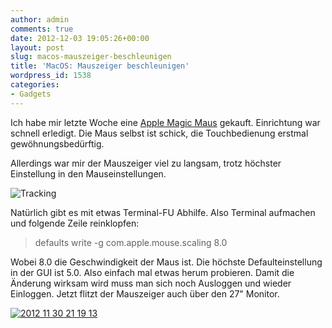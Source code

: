 ```yaml
---
author: admin
comments: true
date: 2012-12-03 19:05:26+00:00
layout: post
slug: macos-mauszeiger-beschleunigen
title: 'MacOS: Mauszeiger beschleunigen'
wordpress_id: 1538
categories:
- Gadgets
---
```


Ich habe mir letzte Woche eine [Apple Magic Maus](http://www.amazon.de/gp/product/B002NX0M8C/ref=as_li_ss_tl?ie=UTF8&camp=1638&creative=19454&creativeASIN=B002NX0M8C&linkCode=as2&tag=ekiwide0b-21) gekauft. Einrichtung war schnell erledigt. Die Maus selbst ist schick, die Touchbedienung erstmal gewöhnungsbedürftig. 




Allerdings war mir der Mauszeiger viel zu langsam, trotz höchster Einstellung in den Mauseinstellungen.




![Tracking](https://andydunkel.net/assets/uploads/2012/12/Tracking.png)




Natürlich gibt es mit etwas Terminal-FU Abhilfe. Also Terminal aufmachen und folgende Zeile reinklopfen:




> 

> 
> defaults write -g com.apple.mouse.scaling 8.0
> 
> 





Wobei 8.0 die Geschwindigkeit der Maus ist. Die höchste Defaulteinstellung in der GUI ist 5.0. Also einfach mal etwas herum probieren. Damit die Änderung wirksam wird muss man sich noch Ausloggen und wieder Einloggen. Jetzt flitzt der Mauszeiger auch über den 27" Monitor. 




[![2012 11 30 21 19 13](https://andydunkel.net/assets/uploads/2012/12/2012-11-30-21.19.13.jpg)](http://www.amazon.de/gp/product/B002NX0M8C/ref=as_li_ss_tl?ie=UTF8&camp=1638&creative=19454&creativeASIN=B002NX0M8C&linkCode=as2&tag=ekiwide0b-21)
